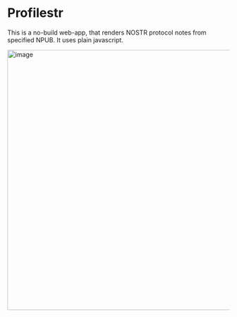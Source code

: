 # Profilestr
This is a no-build web-app, that renders NOSTR protocol notes from specified NPUB. It uses plain javascript.

<img width="591" alt="image" src="https://github.com/user-attachments/assets/734c5555-fbd0-4f30-8b48-e7591844c57c">

